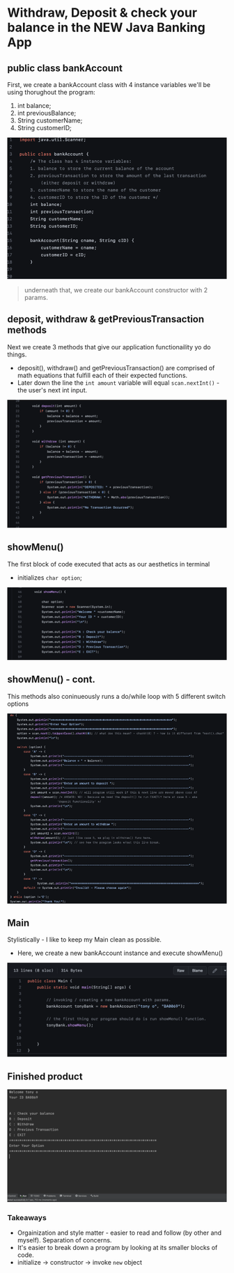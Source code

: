# Withdraw, Deposit & check your balance in the NEW Java Banking App 

## public class bankAccount

First, we create a bankAccount class with 4 instance variables we'll be using thorughout the program:
1. int balance;
2. int previousBalance; 
3. String customerName;
4. String customerID;

![](images/S1.png)
> underneath that, we create our bankAccount constructor with 2 params.

## deposit, withdraw & getPreviousTransaction methods 

Next we create 3 methods that give our application functionaility yo do things.
- deposit(), withdraw() and getPreviousTransaction() are comprised of math equations that fulfill each of their expected functions. 
- Later down the line the `int amount` variable will equal `scan.nextInt()` - the user's next int input.

![](images/S2.png)

## showMenu()

The first block of code executed that acts as our aesthetics in terminal 
- initializes `char option`;

![](images/S3.png)

## showMenu() - cont.

This methods also coninueously runs a do/while loop with 5 different switch options

![](images/S4.png)

## Main 

Stylistically - I like to keep my Main clean as possible.
- Here, we create a new bankAccount instance and execute showMenu()

![](images/bank4.png)

## Finished product

![](images/bank5.png)

### Takeaways
- Orgainization and style matter - easier to read and follow (by other and myself). Separation of concerns. 
- It's easier to break down a program by looking at its smaller blocks of code.
- initialize -> constructor -> invoke `new` object
